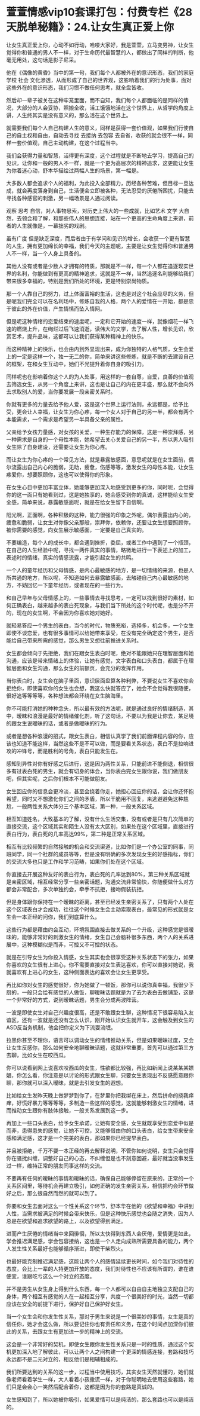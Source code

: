# 萱萱情感vip10套课打包：付费专栏《28天脱单秘籍》：24.让女生真正爱上你

让女生真正爱上你，心动不如行动，哈喽大家好，我是萱萱，立马变男神，让女生觉得你和普通的男人不一样，对于生命历代最智慧的人，都做出了同样的判断，他毫无用处，这句话是影子尼采。

他在《偶像的黄昏》当中的第一句，我们每个人都被外在的意识形态，我们的家庭 学校 社会 文化渗透，从而形成了自己的世界观，这影响着我们的行为处事，面对这些外在的意识形态，我们习惯不做任何思考，就全盘皆收。

然后却一辈子被关在这种牢笼里面，而不自知，我们每个人都面临的是同样的情况，大部分的人会妥协，照搬全收，活工饿饿地活在这个世界上，从哲学的角度上讲，人生终其实是没有意义的，那么活在这个世界上。

就需要我们每个人自己构建人生的意义，同样是获得一套价值观，如果我们行使自己的自主权和自由，自动去寻找 去接纳 去包容 去自省，收获的就会很不一样，同样一套价值观，自己主动构建，在这个过程当中。

我们会获得力量和智慧，活得更有深度，这个过程就是不断地去学习，提高自己的见识，让你和一般的男人不一样，就是一个更为高层次的精神追求，这更能让女生为你着迷心动，舒本华描绘过两幅人生的场景，第一幅是。

大多数人都会追求个人的福利，为此投入全部精力，历经各种苦难，但目标一旦达成，就会再度落身到自己，生活便会立即被各种，无法忍受的厌倦所困扰，只能去寻找各种感官的刺激，另一幅场景是人通过阅读。

观察 思考 自信，对人事物思索，对历史上伟大的一些成就，比如艺术 文学 大自然，去领会和了解，和那些伟人的思想连接，站在一个更高的生命角度上来讲，前者的人生就像是，一幕拙劣的戏剧。

虽有广度 但是缺乏深度，而后者由于有学问和见识的增长，会收获一个更有智慧的人生，拥有更加绵长的幸福，我们今天的主题呢，主要是让女生觉得你和普通男人不一样，当一个人身上具备的。

其他人没有或者是少数人才拥有的特质，那就是不一样，每一个人都在追逐现实世界的名利，你能做到有更高的精神追求，这就是不一样，当然追逐名利能够给我们带来很多幸福的，特别是我们所处的环境，更是特别崇尚物质。

那一个人靠自己的努力，过上体面富裕的生活，这也是对这个社会应尽的义务，但是呢我们完全可以在名利场中，修炼自我的人格，两个人的爱情在一开始，都是忠于彼此的外在价值，产生情愫而坠入情网。

但是呢这种情绪的恋爱结束的速度呢，一定和它开始的速度一样，就像烟花一样飞速的燃烧上升，在绚烂过后飞速消逝，读伟大的文学，去了解人性，增长见识，欣赏艺术，提升品味，这都可以让我们获得某种精神上的快乐。

而这种精神上的快乐，也会由内到外显现出来，成为你独特的人格气质，女生会爱上的一定是这样一个，独一无二的你，简单来讲这些修炼，就是不断的去建设自己的框架，在和女生互动中，她们不光提升着你自身的吸引力。

同样呢也在影响着你这个人的为人处事，用这样的一套自尊，自爱，良善的价值观去筛选女生，从另一个角度上来讲，这也是让自己的内在更丰盛，那么就不会向外去求取别人的爱，当你要发展一段亲密关系时。

你就有更多的力量去给予他人爱，这是这个世界上运行法则，永远都是，给予比受，更会让人幸福，让女生为你心疼，每一个女人对于自己的另一半，都会有两个本能需求，一个需求是希望另一半具备父亲的属性。

父亲给予女孩力量感，对女孩的关爱，一种生存能力的保障，这是一种崇拜感，另一种需求是自身的一个母性本能，她希望去关心关爱自己的另一半，所以男人吸引女生除了自身建设，还需要让女生为你心疼。

而让女生为你心疼的一个常见方法，就是暴露敏感面，意思呢就是在女生面前，偶尔流露出自己内心的脆弱，无助，疲惫，伤感等等，激发女生的母性本能，让女生疼爱你，想要照顾你，这也可以使得你的形象。

在女生心目中更加丰富立体，她能够更加深入地感受到更多的你，同时呢，会觉得你的这一面只有她看到过，这是她独享的，她会感受到你的真诚，这样能给女生安全感，简单来说，暴露敏感面呢，就是在给女生留下自信啊。

阳光啊，正面啊，各种积极的这种，能力很强的印象之外呢，偶尔表露出内心的，疲惫和脆弱，让女生对你像父亲那般，崇拜你，依赖你，还要让女生想要照顾你，被你需要的感觉，向女生展示敏感面，一定要是自己真实的。

不要编造，每个人的成长中，都会遇到挫折，委屈，或者工作中遇到了一个瓶颈，在自己的人生经验中呢，寻找一两件真实的事情，略微地进行一下表述上的加工，表述时的情绪，真实的情感流露，才能引起女生的共鸣。

一个人的童年经历和父母情感，是内心最敏感的地方，是一切情绪的来源，也是人所共通的地方，所以呢，不知道如何去暴露敏感面，去触碰自己内心最敏感的地方，不妨回忆一下童年经历，或者现在的一些行为。

和自己早年与父母情感上的，一些事情去寻找思考，一定可以找到很好的素材，如何正确表白，越来越多的表白死现象，与我们当下所处的这个时代呢，也是分不开的，现在的女生啊，不会因为你喜欢她对她好。

就轻易答应一个男生的表白，当今的时代，物质充裕，选择多，机会多，一个女生即使不谈恋爱，也有很多事情可以给她带来享受，在没有完全确定这个男生，是否能给自己带来所需的感觉，那么男生又想往前推进关系时。

女生都会倾向于先拒绝，我们在跟女生表白时呢，绝对不能跟她只在理智层面和她沟通，应该是带来情绪上的体验，让她有感觉，文字表白和口头表白，都属于在理智层面和女生沟通，那么女生的前额页，会充分的发挥作用。

当你表白时，女生会在脑子里面，意识层面盘算各种利弊，不要说女生不喜欢你会拒绝你，即使喜欢你的女生也会想，我这么快就答应了，她会不会觉得我很随便，很好追等等等等，各种想法都会环绕在女生脑海里。

你不可能打消她的种种念头，所以最有效的方法呢，就是通过良好的情绪制造，其中，暧昧和浪漫是最好的情绪催化剂，听了这句话，不要以为我是让你去，某足境的跟女生说暧昧的话，或者是做暧昧的行为。

或者是想各种浪漫的招式，跟女生表白，相信认真学了我们前面课程内容的你，应该也知道不能这样，当然这些不是不可以做，而是要看关系状态，表白不是拉响进攻的冲锋号，而是胜利的号角，表白只能发生在。

感知到异性对你有好感之后进行，这是因为两性关系，只能前进不能倒退，相信很多有过表白死的男生，就会有切身的体会，当你表白完女生跟你说，我们做朋友吧，但其实呢，之后你们根本不可能做朋友。

女生回应你的信息会更冷淡，甚至会绕着你走，她担心回应你的话，会让你还怀抱希望，同时又不想激化你们之间的矛盾，所以干脆用不回复，来逃避避免这种尴尬，一般两性关系大体分三个基本区域，第一种，一般关系区域。

相互知道姓名，大致基本的了解，没有什么生活交集，没有或者是只有几次简单的直接交流，这个区域其实和陌生人没有太大区别，如果处在这个区域里，直接进行表白行为，表白死的几率高达99%，第二种是正常关系区域。

相互有比较频繁的自然接触的机会和交流渠道，比如你们是一个办公室的同事，同班同学，同一个社群的成员等等，但是没有明确的多次发现女生的好感指标，你们的交流大多也只是工作和学习范畴，如果你们处在这个区域。

你直接去开展这种友好的表白行为，表白死的几率达到80%，第三种关系区域就是亲密区域，相互经常分享一些亲密话题，沟通交流非常愉快，你随便做什么对方都会非常配合，多次单独约会，牵手不抗拒，接吻假装抗拒。

但是身体跟你保持在一个暧昧的距离，甚至已经发生亲密关系了，只有两个人处在这个区域表白才会成功，往往这个时候女生会主动索取表白，最常见的形式就是女生会一本正经的问你，我们到底算什么。

这些行为都是藉由约会互动，环境氛围直接去做关系的一个升级，这种感觉是很暧昧的，能够非常好的刺激女生的情绪，女生自己会脑补很多东西，两个人的关系进展中，这种模糊似是而非，可控又不可控的状态。

就是在引导女生为你投入情感，女生其实也会很享受这种关系状态下的张力，如果你喜欢的女生很有上进心，你不需要直接对女生表达喜欢，你可以直接对她说，我就喜欢有上进心的女生，这种侧面表达的喜欢会让女生更享受。

再比如你对女生的感觉很好，你为她做了一顿饭，那你可以说你真幸福，我很少下厨的，一般只会给有感觉的人做饭，聊暧昧话题就是为了去为表白去做铺垫，这是一个非常好的方式，说到暧昧话题，男生会分成两波阵营。

一波是即使女生对自己兴趣度很高，还是不敢跟女生聊，这种情况下很容易陷入友谊区，还有一波就是还没有怎么认识，刚开始认识女生就开车，这会触及到女生的ASD反当务机制，他会把你定义为下流耍流氓。

拉黑你甚至不理你，语言可以调动女生的情绪推动关系，但是如果暧昧过度，又会让女生反感你，那么如何安全地聊暧昧话题，这就非常重要，首先可以通过第三方去聊，比如女生在咬西瓜。

你可以说看到网上说喜欢咬西瓜的女生，性欲都比较强，再比如新闻上说某某某嫖娼，你怎么看，你注意是以讨论的形式跟女生聊，只要女生表现出不反感愿意跟你聊，那你就可以深入暧昧，就是去引发女生的遐想。

比如给女生发昨天晚上做梦梦到你了，在梦里你把我绑在床上，然后拼命的挠我痒痒，好慌好暴力等等等等，多制造一些这样的感觉，这就能够刺激女生的情绪，进而推动女生跟你有肢体接触，一般关系发展到这一步。

再加上一些口头表白，给予女生承诺，让她有安全感，女生就既享受到恋爱中似是而非，患得患失的感觉，让她不可控，又能够借由你的口头表白，给女生带来安全感和满足感，这才是一个完美的表白，那如果你已经提早表白。

并且被拒绝，千万不要一本正经的再去解释说明，不管你如何说明，女生只会觉得你在骚扰纠缠，调整好自己的心态，不纠缠但是也不刻意回避，最好就当没事发生过一样，维持正常的朋友同事这样的交流。

不要再有任何的暧昧的事情和暧昧的话，确保自己能够停留在原来的，正常的一个关系区间里，等待机会再建立吸引，如何正确的发生亲密关系，相信把约会环节做好之后，那么很自然而然的就可以到了。

你要和女生去面对这么一个性关系这个环节，舒本华在他的《欲望和幸福》中讲到人性，当需求被满足的时候会带来快乐，但是这种快乐感觉也会随之消失，因为人总是在欲望和追求欲望的路上，以及欲望得到满足。

进而产生厌倦的情绪当中来回徘徊，所以太快得到东西人会厌倦，爱情更是如此，学会推迟满足感，学会包容接纳，这也是一个人走向成熟所需要具备的能力，两个人发生性关系最好也能够循序渐进，即使干柴烈火。

也最好能克制推迟满足感，这能让两个人的感情延续更长时间，如今我们对待性的态度，会比上一辈的人持更加开放的态度，我们对待性也不应该有所谓的，谁在谁便宜，谁跟吃亏这么一个对立的态度。

并不是男生从女生身上得到什么东西，每一个人都可以自由自主地独立支配自己的身体，两个相互有感觉的人在一起相互分享，共度一个很美好的时光，当然一切都应该在安全的前提下进行，保护好自己保护好女生。

当一个女生会和你发生性关系，那对于男生来说是一个很美妙的事情，女生是真的信任你，她才会这么做，所以要记住你也有责任和义务，在这个时间点加深你们彼此的关系，去跟女生有更加进一步的精神上的交流。

这会是一个非常好的契机，即使女生跟你发生性关系只是一时的性质，通过这个契机更加深入地了解彼此，可以让两个人之间构建一个更深的情感连接，套路和技巧永远都不是二元对立的，相反他们是相辅相成的。

我们所要达到的关系的这一步，过程当中使用技巧，其实女生天然就懂的，她们就像老师看着学生一样，大人看着小孩撒谎一样，对于你聪明地去使用这些套路，她们只是会会心一笑然后配合着你，这都是因为你的套路是真诚的。

女生感知到了，所以她被你吸引，如果爱情可以是纯洁的，那么套路也可以是纯洁的。